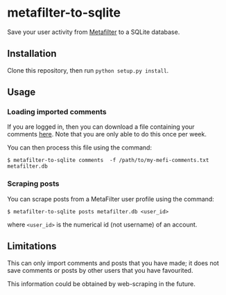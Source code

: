 # metafilter-to-sqlite

Save your user activity from [Metafilter](https://www.metafilter.com/) to a SQLite database.

## Installation

Clone this repository, then run `python setup.py install`.


## Usage

### Loading imported comments

If you are logged in, then you can download a file containing your comments [here](http://www.metafilter.com/contribute/my-mefi-export.mefi).
Note that you are only able to do this once per week.

You can then process this file using the command:

    $ metafilter-to-sqlite comments  -f /path/to/my-mefi-comments.txt metafilter.db

### Scraping posts

You can scrape posts from a MetaFilter user profile using the command:

    $ metafilter-to-sqlite posts metafilter.db <user_id>

where `<user_id>` is the numerical id (not username) of an account.

## Limitations

This can only import comments and posts that you have made; it does not save comments or posts by other users that you have favourited.

This information could be obtained by web-scraping in the future.

